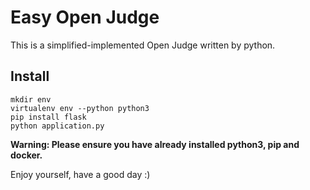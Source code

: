 # Easy Open Judge
This is a simplified-implemented Open Judge written by python.

## Install
```
mkdir env
virtualenv env --python python3
pip install flask
python application.py
```

**Warning: Please ensure you have already installed python3, pip and docker.**

Enjoy yourself, have a good day :)
